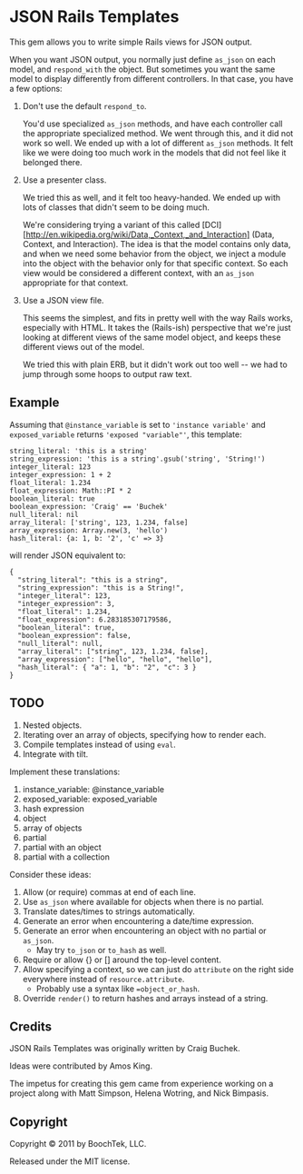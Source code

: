 JSON Rails Templates
====================

This gem allows you to write simple Rails views for JSON output.

When you want JSON output, you normally just define ``as_json`` on each
model, and ``respond_with`` the object. But sometimes you want the same
model to display differently from different controllers. In that case,
you have a few options:

1. Don't use the default ``respond_to``.

   You'd use specialized ``as_json`` methods, and have each controller
   call the appropriate specialized method. We went through this, and it
   did not work so well. We ended up with a lot of different ``as_json``
   methods. It felt like we were doing too much work in the models that
   did not feel like it belonged there.

2. Use a presenter class.

   We tried this as well, and it felt too heavy-handed. We ended up with
   lots of classes that didn't seem to be doing much.

   We're considering trying a variant of this called [DCI][http://en.wikipedia.org/wiki/Data,_Context,_and_Interaction]
   (Data, Context, and Interaction). The idea is that the model contains
   only data, and when we need some behavior from the object, we inject a
   module into the object with the behavior only for that specific
   context. So each view would be considered a different context, with an
   ``as_json`` appropriate for that context.

3. Use a JSON view file.

   This seems the simplest, and fits in pretty well with the way Rails
   works, especially with HTML. It takes the (Rails-ish) perspective that
   we're just looking at different views of the same model object, and
   keeps these different views out of the model.

   We tried this with plain ERB, but it didn't work out too well -- we
   had to jump through some hoops to output raw text.


## Example ##

Assuming that ``@instance_variable`` is set to ``'instance variable'``
and ``exposed_variable`` returns ``'exposed "variable"'``,
this template:

    string_literal: 'this is a string'
    string_expression: 'this is a string'.gsub('string', 'String!')
    integer_literal: 123
    integer_expression: 1 + 2
    float_literal: 1.234
    float_expression: Math::PI * 2
    boolean_literal: true
    boolean_expression: 'Craig' == 'Buchek'
    null_literal: nil
    array_literal: ['string', 123, 1.234, false]
    array_expression: Array.new(3, 'hello')
    hash_literal: {a: 1, b: '2', 'c' => 3}

will render JSON equivalent to:

    {
      "string_literal": "this is a string",
      "string_expression": "this is a String!",
      "integer_literal": 123,
      "integer_expression": 3,
      "float_literal": 1.234,
      "float_expression": 6.283185307179586,
      "boolean_literal": true,
      "boolean_expression": false,
      "null_literal": null,
      "array_literal": ["string", 123, 1.234, false],
      "array_expression": ["hello", "hello", "hello"],
      "hash_literal": { "a": 1, "b": "2", "c": 3 }
    }


## TODO ##

1. Nested objects.
1. Iterating over an array of objects, specifying how to render each.
1. Compile templates instead of using `eval`.
1. Integrate with tilt.

Implement these translations:

1. instance_variable: @instance_variable
1. exposed_variable: exposed_variable
1. hash expression
1. object
1. array of objects
1. partial
1. partial with an object
1. partial with a collection

Consider these ideas:

1. Allow (or require) commas at end of each line.
1. Use ``as_json`` where available for objects when there is no partial.
1. Translate dates/times to strings automatically.
1. Generate an error when encountering a date/time expression.
1. Generate an error when encountering an object with no partial or ``as_json``.
    - May try ``to_json`` or ``to_hash`` as well.
1. Require or allow {} or [] around the top-level content.
1. Allow specifying a context, so we can just do ``attribute`` on the right side everywhere instead of ``resource.attribute``.
    - Probably use a syntax like ``=object_or_hash``.
1. Override ``render()`` to return hashes and arrays instead of a string.


## Credits ##

JSON Rails Templates was originally written by Craig Buchek.

Ideas were contributed by Amos King.

The impetus for creating this gem came from experience working on a
project along with Matt Simpson, Helena Wotring, and Nick Bimpasis.


## Copyright ##

Copyright © 2011 by BoochTek, LLC.

Released under the MIT license.
